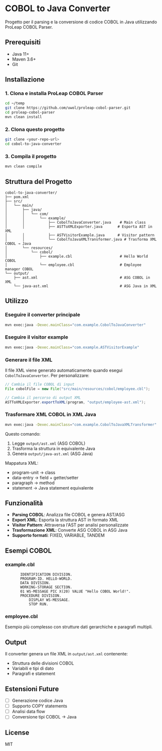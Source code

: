 # COBOL to Java Converter

Progetto per il parsing e la conversione di codice COBOL in Java utilizzando ProLeap COBOL Parser.

## Prerequisiti

- Java 11+
- Maven 3.6+
- Git

## Installazione

### 1. Clona e installa ProLeap COBOL Parser

```bash
cd ~/temp
git clone https://github.com/uwol/proleap-cobol-parser.git
cd proleap-cobol-parser
mvn clean install
```

### 2. Clona questo progetto

```bash
git clone <your-repo-url>
cd cobol-to-java-converter
```

### 3. Compila il progetto

```bash
mvn clean compile
```

## Struttura del Progetto

```
cobol-to-java-converter/
├── pom.xml
├── src/
│   └── main/
│       ├── java/
│       │   └── com/
│       │       └── example/
│       │           ├── CobolToJavaConverter.java    # Main class
│       │           ├── ASTToXMLExporter.java       # Esporta AST in XML
│       │           ├── ASTVisitorExample.java      # Visitor pattern
│       │           └── CobolToJavaXMLTransformer.java # Trasforma XML COBOL → Java
│       └── resources/
│           └── cobol/
│               ├── example.cbl                      # Hello World COBOL
│               └── employee.cbl                     # Employee manager COBOL
└── output/
    ├── ast.xml                                      # ASG COBOL in XML
    └── java-ast.xml                                 # ASG Java in XML
```

## Utilizzo

### Eseguire il converter principale

```bash
mvn exec:java -Dexec.mainClass="com.example.CobolToJavaConverter"
```

### Eseguire il visitor example

```bash
mvn exec:java -Dexec.mainClass="com.example.ASTVisitorExample"
```

### Generare il file XML

Il file XML viene generato automaticamente quando esegui `CobolToJavaConverter`. Per personalizzare:

```java
// Cambia il file COBOL di input
File cobolFile = new File("src/main/resources/cobol/employee.cbl");

// Cambia il percorso di output XML
ASTToXMLExporter.exportToXML(program, "output/employee-ast.xml");
```

### Trasformare XML COBOL in XML Java

```bash
mvn exec:java -Dexec.mainClass="com.example.CobolToJavaXMLTransformer"
```

Questo comando:
1. Legge `output/ast.xml` (ASG COBOL)
2. Trasforma la struttura in equivalente Java
3. Genera `output/java-ast.xml` (ASG Java)

Mappatura XML:
- program-unit → class
- data-entry → field + getter/setter  
- paragraph → method
- statement → Java statement equivalente

## Funzionalità

- **Parsing COBOL**: Analizza file COBOL e genera AST/ASG
- **Export XML**: Esporta la struttura AST in formato XML
- **Visitor Pattern**: Attraversa l'AST per analisi personalizzate
- **Trasformazione XML**: Converte ASG COBOL in ASG Java
- **Supporto formati**: FIXED, VARIABLE, TANDEM

## Esempi COBOL

### example.cbl
```cobol
       IDENTIFICATION DIVISION.
       PROGRAM-ID. HELLO-WORLD.
       DATA DIVISION.
       WORKING-STORAGE SECTION.
       01 WS-MESSAGE PIC X(20) VALUE "Hello COBOL World!".
       PROCEDURE DIVISION.
           DISPLAY WS-MESSAGE.
           STOP RUN.
```

### employee.cbl
Esempio più complesso con strutture dati gerarchiche e paragrafi multipli.

## Output

Il converter genera un file XML in `output/ast.xml` contenente:
- Struttura delle divisioni COBOL
- Variabili e tipi di dato
- Paragrafi e statement

## Estensioni Future

- [ ] Generazione codice Java
- [ ] Supporto COPY statements
- [ ] Analisi data flow
- [ ] Conversione tipi COBOL → Java

## License

MIT